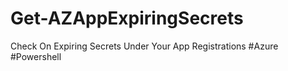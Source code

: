 # Get-AZAppExpiringSecrets
Check On Expiring Secrets Under Your App Registrations #Azure #Powershell
